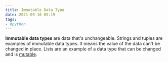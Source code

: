 ```yaml
---
title: Immutable Data Type
date: 2021-09-16 05:19
tags:
- #python
---
```


**Immutable data types** are data that's unchangeable. Strings and tuples are
examples of immutable data types. It means the value of the data can't be
changed in place. Lists are an example of a data type that can be changed and is 
[mutable](20210916051252-mutable-data-type.md).
